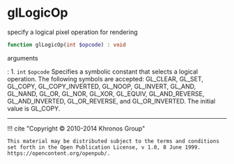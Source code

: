 # glLogicOp
specify a logical pixel operation for rendering

```php
function glLogicOp(int $opcode) : void
```

arguments

:    1. `int` `$opcode` Specifies a symbolic constant that selects a logical
    operation. The following symbols are accepted: <constant>GL_CLEAR</constant>,
    <constant>GL_SET</constant>, <constant>GL_COPY</constant>,
    <constant>GL_COPY_INVERTED</constant>, <constant>GL_NOOP</constant>,
    <constant>GL_INVERT</constant>, <constant>GL_AND</constant>,
    <constant>GL_NAND</constant>, <constant>GL_OR</constant>,
    <constant>GL_NOR</constant>, <constant>GL_XOR</constant>,
    <constant>GL_EQUIV</constant>, <constant>GL_AND_REVERSE</constant>,
    <constant>GL_AND_INVERTED</constant>, <constant>GL_OR_REVERSE</constant>, and
    <constant>GL_OR_INVERTED</constant>. The initial value is
    <constant>GL_COPY</constant>.

---
     

!!! cite "Copyright © 2010-2014 Khronos Group"

    This material may be distributed subject to the terms and conditions set forth in the Open Publication License, v 1.0, 8 June 1999. https://opencontent.org/openpub/.